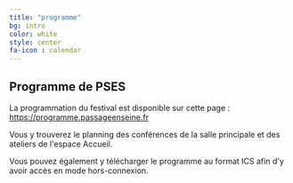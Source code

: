 ```yaml
---
title: "programme"
bg: intro
color: white
style: center
fa-icon : calendar
---
```


## Programme de PSES

La programmation du festival est disponible sur cette page : <a href="https://programme.passageenseine.fr">https://programme.passageenseine.fr</a>

Vous y trouverez le planning des conférences de la salle principale et des ateliers de l'espace Accueil.

Vous pouvez également y télécharger le programme au format ICS afin d'y avoir accès en mode hors-connexion.
